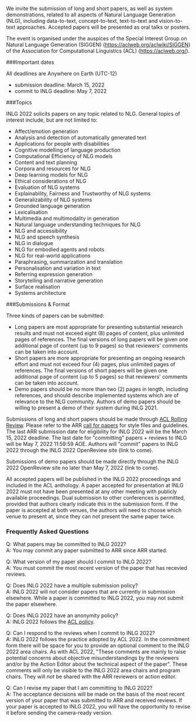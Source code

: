 We invite the submission of long and short papers, as well as system demonstrations, related to all aspects of Natural Language Generation (NLG), including data-to-text, concept-to-text, text-to-text and vision-to-text approaches. Accepted papers will be presented as oral talks or posters.

The event is organised under the auspices of the Special Interest Group on Natural Language Generation (SIGGEN) (https://aclweb.org/aclwiki/SIGGEN) of the Association for Computational Linguistics (ACL) (https://aclweb.org/).

###Important dates

All deadlines are Anywhere on Earth (UTC-12)

* submission deadline: March 15, 2022
* commit to INLG deadline: May 7, 2022

###Topics

INLG 2022 solicits papers on any topic related to NLG. General topics of interest include, but are not limited to:

* Affect/emotion generation
* Analysis and detection of automatically generated text
* Applications for people with disabilities
* Cognitive modelling of language production
* Computational Efficiency of NLG models
* Content and text planning
* Corpora and resources for NLG
* Deep learning models for NLG
* Ethical considerations of NLG
* Evaluation of NLG systems
* Explainability, Fairness and Trustworthy of NLG systems
* Generalizability of NLG systems
* Grounded language generation
* Lexicalisation
* Multimedia and multimodality in generation
* Natural language understanding techniques for NLG
* NLG and accessibility
* NLG and speech synthesis
* NLG in dialogue
* NLG for embodied agents and robots
* NLG for real-world applications
* Paraphrasing, summarization and translation
* Personalisation and variation in text
* Referring expression generation
* Storytelling and narrative generation
* Surface realisation
* Systems architecture

###Submissions & Format

Three kinds of papers can be submitted:

* Long papers are most appropriate for presenting substantial research results and must not exceed eight (8) pages of content, plus unlimited pages of references. The final versions of long papers will be given one additional page of content (up to 9 pages) so that reviewers' comments can be taken into account.
* Short papers are more appropriate for presenting an ongoing research effort and must not exceed four (4) pages, plus unlimited pages of references. The final versions of short papers will be given one additional page of content (up to 5 pages) so that reviewers' comments can be taken into account.
* Demo papers should be no more than two (2) pages in length, including references, and should describe implemented systems which are of relevance to the NLG community. Authors of demo papers should be willing to present a demo of their system during INLG 2021.

Submissions of long and short papers should be made through [ACL Rolling Review](https://aclrollingreview.org). Please refer to the ARR [call for papers](https://aclrollingreview.org/cfp) for style files and guidelines. The last ARR submission date for eligibility for INLG 2022 will be the March 15, 2022 deadline. The last date for \"committing\" papers + reviews to INLG will be May 7, 2022 11:59:59 AOE. Authors will \"commit\" papers to INLG 2022 through the INLG 2022 OpenReview site (link to come).

Submissions of demo papers should be made directly through the INLG 2022 OpenReview site no later than May 7, 2022 (link to come).

All accepted papers will be published in the INLG 2022 proceedings and included in the ACL anthology. A paper accepted for presentation at INLG 2022 must not have been presented at any other meeting with publicly available proceedings. Dual submission to other conferences is permitted, provided that authors clearly indicate this in the submission form. If the paper is accepted at both venues, the authors will need to choose which venue to present at, since they can not present the same paper twice.


### Frequently Asked Questions


Q: What papers may be committed to INLG 2022?<br/>
A: You may commit any paper submitted to ARR since ARR started.

Q: What version of my paper should I commit to INLG 2022?<br/>
A: You must commit the most recent version of the paper that has recevied reviews.

Q: Does INLG 2022 have a multiple submission policy?<br/>
A: INLG 2022 will not consider papers that are currently in submission elsewhere. While a paper is committed to INLG 2022, you may not submit the paper elsewhere.

Q: Does INLG 2022 have an anonymity policy?<br/>
A: INLG 2022 follows the [ACL policy](https://www.aclweb.org/adminwiki/index.php?title=ACL_Policies_for_Submission,_Review_and_Citation).

Q: Can I respond to the reviews when I commit to INLG 2022?<br/>
A: INLG 2022 follows the practice adopted by ACL 2022. In the commitment form there will be space for you to provide an optional comment to the INLG 2022 area chairs. As with ACL 2022, "These comments are mainly to raise potential concerns about objective misunderstandings by the reviewers and/or by the Action Editor about the technical aspect of the paper". These comments will only be visible to the INLG 2022 area chairs and program chairs. They will *not* be shared with the ARR reviewers or action editor. 

Q: Can I revise my paper that I am committing to INLG 2022?<br/>
A: The acceptance decisions will be made on the basis of the most recent version of your paper that was submitted to ARR and received reviews. If your paper is accepted to INLG 2022, you will have the opportunity to revise it before sending the camera-ready version.

